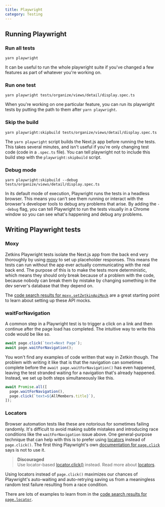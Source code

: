 ```yaml
---
title: Playwright
category: Testing
---
```


## Running Playwright

### Run all tests

```
yarn playwright
```

It can be useful to run the whole playwright suite if you've changed a few features as part of whatever you're working on.

### Run one test

```
yarn playwright tests/organize/views/detail/display.spec.ts
```

When you're working on one particular feature, you can run its playwright tests by putting the path to them after `yarn playwright`.

### Skip the build

```
yarn playwright:skipbuild tests/organize/views/detail/display.spec.ts
```

The `yarn playwright` script builds the Next.js app before running the tests. This takes several minutes, and isn't useful if you're only changing test code (code in a `.spec.ts` file). You can tell playwright not to include this build step with the `playwright:skipbuild` script.

### Debug mode

```
yarn playwright:skipbuild --debug tests/organize/views/detail/display.spec.ts
```

In its default mode of execution, Playwright runs the tests in a headless browser. This means you can't see them running or interact with the browser's developer tools to debug any problems that arise. By adding the `--debug` flag, you can tell Playwright to run the tests visually in a Chrome window so you can see what's happening and debug any problems.

## Writing Playwright tests

### Moxy

Zetkins Playwright tests isolate the Next.js app from the back end very thoroughly by using [moxy](https://github.com/zetkin/moxy) to set up placeholder responses. This means the tests can run without the app ever actually communicating with the real back end. The purpose of this is to make the tests more deterministic, which means they should only break because of a problem with the code, because nobody can break them by mistake by changing something in the dev server's database that they depend on.

The [code search results for `moxy.setZetkinApiMock`](https://github.com/search?q=repo%3Azetkin%2Fapp.zetkin.org%20moxy.setZetkinApiMock&type=code) are a great starting point to learn about setting up these API mocks.

### waitForNavigation

A common step in a Playwright test is to trigger a click on a link and then continue after the page load has completed. The intuitive way to write this code would be like so.

```typescript
await page.click(`text=Next Page`);
await page.waitForNavigation();
```

You won't find any examples of code written that way in Zetkin though. The problem with writing it like that is that the navigation can sometimes complete before the `await page.waitForNavigation()` has even happened, leaving the test stranded waiting for a navigation that's already happened. Instead, we set up both steps simultaneously like this.

```typescript
await Promise.all([
  page.waitForNavigation(),
  page.click(`text=${AllMembers.title}`),
]);
```

### Locators

Browser automation tests like these are notorious for sometimes failing randomly. It's difficult to avoid making subtle mistakes and introducing race conditions like the `waitForNavigation` issue above. One general-purpose technique that can help with this is to prefer using [locators](https://playwright.dev/docs/locators) instead of `page.click()`. The first thing Playwright's own [documentation for `page.click`](https://playwright.dev/docs/api/class-page#page-click) says is not to use it.

> **Discouraged**<br />
> Use locator-based [locator.click()](https://playwright.dev/docs/api/class-locator#locator-click) instead. Read more about [locators](https://playwright.dev/docs/locators).

Using locators instead of `page.click()` maximizes our chances of Playwright's auto-waiting and auto-retrying saving us from a meaningless random test failure resulting from a race condition.

There are lots of examples to learn from in the [code search results for `page.locator`](https://github.com/search?q=repo%3Azetkin%2Fapp.zetkin.org%20page.locator&type=code).
